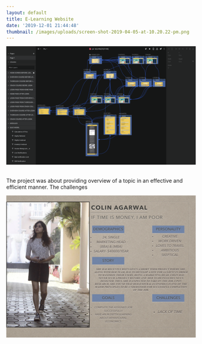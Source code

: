 ```yaml
---
layout: default
title: E-Learning Website
date: '2019-12-01 21:44:48'
thumbnail: /images/uploads/screen-shot-2019-04-05-at-10.20.22-pm.png
---
```

![](/images/uploads/screen-shot-2019-10-18-at-4.09.33-pm.png "Artboards Overview ")

<br> The project was about providing overview of a topic in an effective and efficient manner. The challenges 

![](/images/uploads/persona.001.jpeg "Persona")

